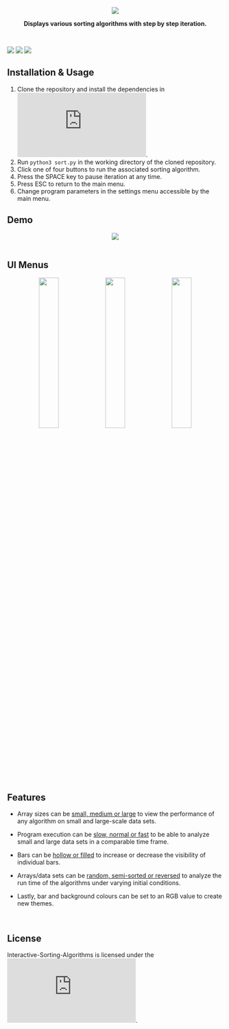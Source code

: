 <div align="center">
<img src="https://user-images.githubusercontent.com/49791407/186274074-e914364c-2f00-4714-b848-07bc9059eeb9.png">

<b>Displays various sorting algorithms with step by step iteration.</b>
 </div>

<br>

![](https://img.shields.io/badge/Python-3776AB?style=flat&logo=python&logoColor=blue&color=white) 
![](https://img.shields.io/tokei/lines/github/AJM432/Interactive-Sorting-Algorithms) 
![](https://img.shields.io/github/repo-size/AJM432/Interactive-Sorting-Algorithms?style=flat)

## Installation & Usage
1. Clone the repository and install the dependencies in ![requirements.txt](https://github.com/AJM432/Interactive-Sorting-Algorithms/blob/main/requirements.txt).
2. Run `python3 sort.py` in the working directory of the cloned repository.
3. Click one of four buttons to run the associated sorting algorithm.
4. Press the SPACE key to pause iteration at any time.
5. Press ESC to return to the main menu.
6. Change program parameters in the settings menu accessible by the main menu.

## Demo
<div align="center">
<img src="https://user-images.githubusercontent.com/49791407/165393737-55bfd6d3-2e3f-42f4-ab99-7a68a6fee351.gif">
</div>

<br>

## UI Menus
<div align="center">
<img src="https://user-images.githubusercontent.com/49791407/158735030-a4c4c570-18d2-47c5-b78d-ad281ed3c98a.png" width="30%">
<img src="https://user-images.githubusercontent.com/49791407/158735037-f9f09024-104e-4987-a505-0f395df3e181.png" width="30%">
<img src="https://user-images.githubusercontent.com/49791407/158735042-7ba215e2-bcb7-46aa-a228-2ee7139f1b65.png" width="30%">
</div>

## Features
- Array sizes can be <ins>small, medium or large</ins> to view the performance of any algorithm on small and large-scale data sets. 

- Program execution can be <ins>slow, normal or fast</ins> to be able to analyze small and large data sets in a comparable time frame.

- Bars can be <ins>hollow or filled</ins> to increase or decrease the visibility of individual bars.

- Arrays/data sets can be <ins>random, semi-sorted or reversed</ins> to analyze the run time of the algorithms under varying initial conditions.

- Lastly, bar and background colours can be set to an RGB value to create new themes.

<br>

## License
Interactive-Sorting-Algorithms is licensed under the ![MIT License](https://github.com/AJM432/Interactive-Sorting-Algorithms/blob/main/LICENSE.md).